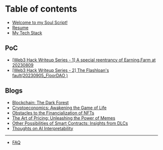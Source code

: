 # Table of contents

* [Welcome to my Soul Script!](README.md)
* [Resume](resume.md)
* [My Tech Stack](my-tech-stack.md)

## PoC

* [\[Web3 Hack Writeup Series - 1\] A special reentrancy of Earning.Farm at 20230809](poc/web3-hack-writeup-series-1-a-special-reentrancy-of-earning.farm-at-20230809.md)
* [\[Web3 Hack Writeup Series - 2\] The Flashloan's fault(20230905\_FloorDAO )](poc/web3-hack-writeup-series-2-the-flashloans-fault-20230905\_floordao.md)

## Blogs

* [Blockchain: The Dark Forest](blogs/blockchain-the-dark-forest.md)
* [Cryptoeconomics: Awakening the Game of Life](blogs/cryptoeconomics-awakening-the-game-of-life.md)
* [Obstacles to the Financialization of NFTs](blogs/obstacles-to-the-financialization-of-nfts.md)
* [The Art of Pricing: Unleashing the Power of Memes](blogs/the-art-of-pricing-unleashing-the-power-of-memes.md)
* [Other Possibilities of Smart Contracts: Insights from DLCs](blogs/other-possibilities-of-smart-contracts-insights-from-dlcs.md)
* [Thoughts on AI Interpretability](blogs/thoughts-on-ai-interpretability.md)

***

* [FAQ](faq.md)
